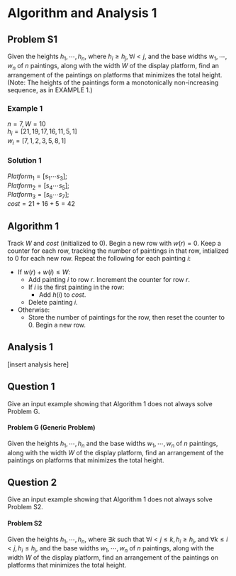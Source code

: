 # Algorithm and Analysis 1

## Problem S1 
Given the heights $h_1, \cdots, h_n$, where $h_i \geq h_j, \forall i < j$, and the base widths $w_1, \cdots, w_n$ of $n$ paintings, along with the width $W$ of the display platform, find an arrangement of the paintings on platforms that minimizes the total height.\
(Note: The heights of the paintings form a monotonically non-increasing sequence, as in EXAMPLE 1.)

### Example 1
$n = 7, W = 10$\
$h_i = [21, 19, 17, 16, 11, 5, 1]$\
$w_i = [7, 1, 2, 3, 5, 8, 1]$

### Solution 1
$Platform_1 = [s_1 \cdots s_3];$\
$Platform_2 = [s_4 \cdots s_5];$\
$Platform_3 = [s_6 \cdots s_7];$\
$cost = 21 + 16 + 5 = 42$

## Algorithm 1
Track $W$ and $cost$ (initialized to $0$). Begin a new row with $w(r) = 0$. Keep a counter for each row, tracking the number of paintings in that row, intialized to $0$ for each new row. Repeat the following for each painting $i$: 
- If $w(r) + w(i) \leq W$:
    - Add painting $i$ to row $r$. Increment the counter for row $r$.
    - If $i$ is the first painting in the row:
        - Add $h(i)$ to $cost$. 
    - Delete painting $i$.
- Otherwise:
    - Store the number of paintings for the row, then reset the counter to $0$. Begin a new row.

## Analysis 1
[insert analysis here]

## Question 1
Give an input example showing that Algorithm 1 does not always solve Problem G. 

#### Problem G (Generic Problem)
Given the heights $h_1, \cdots, h_n$ and the base widths $w_1, \cdots, w_n$ of $n$ paintings, along with the width $W$ of the display platform, find an arrangement of the paintings on platforms that minimizes the total height. 

## Question 2 
Give an input example showing that Algorithm 1 does not always solve Problem S2.

#### Problem S2
Given the heights $h_1, \cdots, h_n$, where $\exists k$ such that $\forall i < j \leq k, h_i \geq h_j$, and $\forall k \leq i < j, h_i \leq h_j$, and the base widths $w_1, \cdots, w_n$ of $n$ paintings, along with the width $W$ of the display platform, find an arrangement of the paintings on platforms that minimizes the total height.
